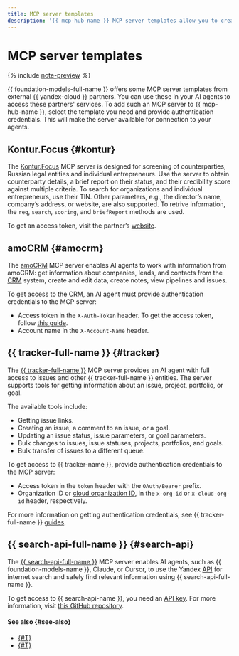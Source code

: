 ```yaml
---
title: MCP server templates
description: '{{ mcp-hub-name }} MCP server templates allow you to create MCP servers for AI agents to access services of external {{ yandex-cloud }} partners.'
---
```


# MCP server templates

{% include [note-preview](../../../_includes/note-preview.md) %}

{{ foundation-models-full-name }} offers some MCP server templates from external {{ yandex-cloud }} partners. You can use these in your AI agents to access these partners' services. To add such an MCP server to {{ mcp-hub-name }}, select the template you need and provide authentication credentials. This will make the server available for connection to your agents.

## Kontur.Focus {#kontur}

The [Kontur.Focus](https://kontur-inc.com/focus) MCP server is designed for screening of counterparties, Russian legal entities and individual entrepreneurs. Use the server to obtain counterparty details, a brief report on their status, and their credibility score against multiple criteria. To search for organizations and individual entrepreneurs, use their TIN. Other parameters, e.g., the director’s name, company’s address, or website, are also supported. To retrive information, the `req`, `search`, `scoring`, and `briefReport` methods are used.

To get an access token, visit the partner’s [website](https://focus.kontur.ru/).

## amoCRM {#amocrm}

The [amoCRM](https://www.amocrm.com/) MCP server enables AI agents to work with information from amoCRM: get information about companies, leads, and contacts from the [CRM](https://en.wikipedia.org/wiki/Customer_relationship_management) system, create and edit data, create notes, view pipelines and issues.

To get access to the CRM, an AI agent must provide authentication credentials to the MCP server:
* Access token in the `X-Auth-Token` header. To get the access token, follow [this guide](https://www.amocrm.ru/developers/content/oauth/step-by-step#get_access_token).
* Account name in the `X-Account-Name` header.

## {{ tracker-full-name }} {#tracker}

The [{{ tracker-full-name }}](https://360.yandex.ru/business/tracker/) MCP server provides an AI agent with full access to issues and other {{ tracker-full-name }} entities. The server supports tools for getting information about an issue, project, portfolio, or goal.

The available tools include:

* Getting issue links.
* Creating an issue, a comment to an issue, or a goal.
* Updating an issue status, issue parameters, or goal parameters.
* Bulk changes to issues, issue statuses, projects, portfolios, and goals.
* Bulk transfer of issues to a different queue.

To get access to {{ tracker-name }}, provide authentication credentials to the MCP server:
* Access token in the `token` header with the `OAuth/Bearer` prefix.
* Organization ID or [cloud organization ID](../../../organization/concepts/organization.md), in the `x-org-id` or `x-cloud-org-id` header, respectively.

For more information on getting authentication credentials, see {{ tracker-full-name }} [guides](https://yandex.ru/support/tracker/ru/concepts/access).

## {{ search-api-full-name }} {#search-api}

The [{{ search-api-full-name }}](../../../search-api/index.yaml) MCP server enables AI agents, such as {{ foundation-models-name }}, Claude, or Cursor, to use the Yandex [API](../../../search-api/api-ref/authentication.md) for internet search and safely find relevant information using {{ search-api-full-name }}.

To get access to {{ search-api-name }}, you need an [API key](../../../iam/concepts/authorization/api-key.md). For more information, visit [this GitHub repository](https://github.com/yandex/yandex-search-mcp-server).

#### See also {#see-also}

* [{#T}](./index.md)
* [{#T}](../../operations/mcp-servers/create-from-template.md)